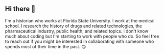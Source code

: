 ## Hi there 👋
I'm a historian who works at Florida State University. I work at the medical school. I research the history of drugs and related technologies, the pharmaceutical industry, public health, and related topics. I don't know much about coding but I'm starting to work with people who do. So feel free to reach out if you might be interested in collaborating with someone who spends most of their time in the past.  :upside_down_face:


<!--
**josephmgabriel/josephmgabriel** is a ✨ _special_ ✨ repository because its `README.md` (this file) appears on your GitHub profile.

Here are some ideas to get you started:

- 🔭 I’m currently working on ...
- 🌱 I’m currently learning ...
- 👯 I’m looking to collaborate on ...
- 🤔 I’m looking for help with ...
- 💬 Ask me about ...
- 📫 How to reach me: ...
- 😄 Pronouns: ...
- ⚡ Fun fact: ...
-->
